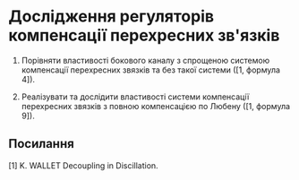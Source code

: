 # Дослідження регуляторів компенсації перехресних зв'язків

1. Порівняти властивості бокового каналу з спрощеною системою компенсації перехресних звязків та без такої системи ([1, формула 4]).

2. Реалізувати та дослідити властивості системи компенсації перехресних звязків з повною компенсацією по Любену ([1, формула 9]).


## Посилання


[1] K. WALLET Decoupling in Discillation.
